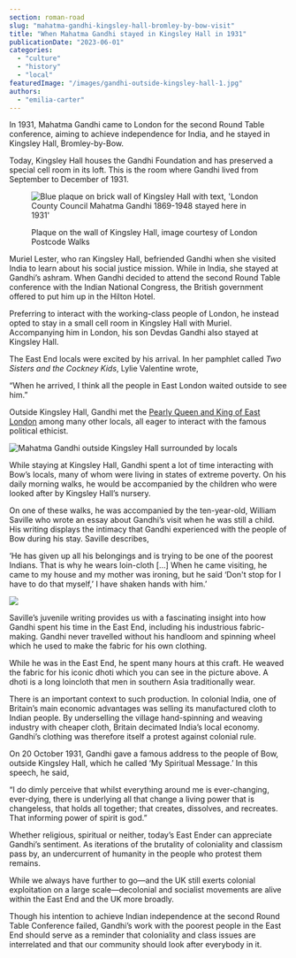```yaml
---
section: roman-road
slug: "mahatma-gandhi-kingsley-hall-bromley-by-bow-visit"
title: "When Mahatma Gandhi stayed in Kingsley Hall in 1931"
publicationDate: "2023-06-01"
categories: 
  - "culture"
  - "history"
  - "local"
featuredImage: "/images/gandhi-outside-kingsley-hall-1.jpg"
authors: 
  - "emilia-carter"
---
```


In 1931, Mahatma Gandhi came to London for the second Round Table conference, aiming to achieve independence for India, and he stayed in Kingsley Hall, Bromley-by-Bow.

Today, Kingsley Hall houses the Gandhi Foundation and has preserved a special cell room in its loft. This is the room where Gandhi lived from September to December of 1931. 

<figure>

![Blue plaque on brick wall of Kingsley Hall with text, 'London County Council Mahatma Gandhi 1869-1948 stayed here in 1931'](/images/gandhi-stayed-here-in-1931-kingsley-hall-bromley-by-bow-blue-plaque-3-1024x683.jpg)

<figcaption>

Plaque on the wall of Kingsley Hall, image courtesy of London Postcode Walks

</figcaption>

</figure>

Muriel Lester, who ran Kingsley Hall, befriended Gandhi when she visited India to learn about his social justice mission. While in India, she stayed at Gandhi’s ashram. When Gandhi decided to attend the second Round Table conference with the Indian National Congress, the British government offered to put him up in the Hilton Hotel. 

Preferring to interact with the working-class people of London, he instead opted to stay in a small cell room in Kingsley Hall with Muriel. Accompanying him in London, his son Devdas Gandhi also stayed at Kingsley Hall.

The East End locals were excited by his arrival. In her pamphlet called _Two Sisters and the Cockney Kids_, Lylie Valentine wrote,

“When he arrived, I think all the people in East London waited outside to see him.”

Outside Kingsley Hall, Gandhi met the [Pearly Queen and King of East London](https://romanroadlondon.com/history-pearly-kings-queens/) among many other locals, all eager to interact with the famous political ethicist.

![Mahatma Gandhi outside Kingsley Hall surrounded by locals](/images/gandhi-outside-kingsley-hall.jpg)

While staying at Kingsley Hall, Gandhi spent a lot of time interacting with Bow’s locals, many of whom were living in states of extreme poverty. On his daily morning walks, he would be accompanied by the children who were looked after by Kingsley Hall’s nursery.

On one of these walks, he was accompanied by the ten-year-old, William Saville who wrote an essay about Gandhi’s visit when he was still a child. His writing displays the intimacy that Gandhi experienced with the people of Bow during his stay. Saville describes, 

‘He has given up all his belongings and is trying to be one of the poorest Indians. That is why he wears loin-cloth \[...\] When he came visiting, he came to my house and my mother was ironing, but he said ‘Don't stop for I have to do that myself,’ I have shaken hands with him.’

![](/images/Gandhi-Kingsley-Hall-inside-with-children-2-1024x683.jpeg)

Saville’s juvenile writing provides us with a fascinating insight into how Gandhi spent his time in the East End, including his industrious fabric-making. Gandhi never travelled without his handloom and spinning wheel which he used to make the fabric for his own clothing.

While he was in the East End, he spent many hours at this craft. He weaved the fabric for his iconic dhoti which you can see in the picture above. A dhoti is a long loincloth that men in southern Asia traditionally wear.

There is an important context to such production. In colonial India, one of Britain’s main economic advantages was selling its manufactured cloth to Indian people. By underselling the village hand-spinning and weaving industry with cheaper cloth, Britain decimated India’s local economy. Gandhi’s clothing was therefore itself a protest against colonial rule.

On 20 October 1931, Gandhi gave a famous address to the people of Bow, outside Kingsley Hall, which he called ‘My Spiritual Message.’ In this speech, he said, 

“I do dimly perceive that whilst everything around me is ever-changing, ever-dying, there is underlying all that change a living power that is changeless, that holds all together; that creates, dissolves, and recreates. That informing power of spirit is god.”

Whether religious, spiritual or neither, today’s East Ender can appreciate Gandhi’s sentiment. As iterations of the brutality of coloniality and classism pass by, an undercurrent of humanity in the people who protest them remains.

While we always have further to go—and the UK still exerts colonial exploitation on a large scale—decolonial and socialist movements are alive within the East End and the UK more broadly. 

Though his intention to achieve Indian independence at the second Round Table Conference failed, Gandhi’s work with the poorest people in the East End should serve as a reminder that coloniality and class issues are interrelated and that our community should look after everybody in it.


